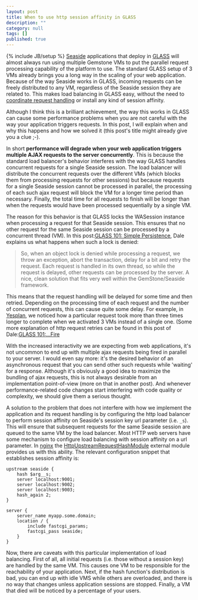 ```yaml
---
layout: post
title: When to use http session affinity in GLASS
description: ""
category: null
tags: []
published: true
---
```


{% include JB/setup %}
[Seaside](http://www.seaside.st/) applications that deploy in [GLASS](http://gemstonesoup.wordpress.com/category/glass/) will almost always run using multiple Gemstone VMs to put the parallel request processing capability of the platform to use. The standard GLASS setup of 3 VMs already brings you a long way in the scaling of your web application. Because of the way Seaside works in GLASS, incoming requests can be freely distributed to any VM, regardless of the Seaside session they are related to. This makes load balancing in GLASS easy, without the need to [coordinate request handling](http://book.seaside.st/book/advanced/deployment/deployment-apache/mod-proxy-balancer) or install any kind of session affinity.

Although I think this is a brilliant achievement, the way this works in GLASS can cause some performance problems when you are not careful with the way your application triggers requests. In this post, I will explain when and why this happens and how we solved it (this post's title might already give you a clue ;-).

In short **performance will degrade when your web application triggers multiple AJAX requests to the server concurrently**. This is because the standard load balancer's behavior interferes with the way GLASS handles concurrent requests for a single Seaside session. The load balancer will distribute the concurrent requests over the different VMs (which blocks them from processing requests for other sessions) but because requests for a single Seaside session cannot be processed in parallel, the processing of each such ajax request will block the VM for a longer time period than necessary. Finally, the total time for all requests to finish will be longer than when the requests would have been processed sequentially by a single VM.

The reason for this behavior is that GLASS locks the WASession instance when processing a request for that Seaside session. This ensures that no other request for the same Seaside session can be processed by a concurrent thread (VM). In this post:[GLASS 101: Simple&nbsp;Persistence](http://gemstonesoup.wordpress.com/2008/03/09/glass-101-simple-persistence/), Dale explains us what happens when such a lock is denied:

> So, when an object lock is denied while processing a request, we throw an exception, abort the transaction, delay for a bit and retry the request. Each request is handled in its own thread, so while the request is delayed, other requests can be processed by the server. A nice, clean solution that fits very well within the GemStone/Seaside framework.

This means that the request handling will be delayed for some time and then retried. Depending on the processing time of each request and the number of concurrent requests, this can cause quite some delay. For example, in [Yesplan](http://www.yesplan.be/), we noticed how a particular request took more than three times longer to complete when we activated 3 VMs instead of a single one. (Some more explanation of http request retries can be found in this post of Dale:[GLASS 101:...Fire](http://gemstonesoup.wordpress.com/2008/03/17/glass-101-fire/) 

With the increased interactivity we are expecting from web applications, it's not uncommon to end up with multiple ajax requests being fired in parallel to your server. I would even say more: it's the desired behavior of an asynchronous request that you can send other such requests while 'waiting' for a response. Although it's obviously a good idea to maximize the bundling of ajax requests, this is not always desirable from an implementation point-of-view (more on that in another post). And whenever performance-related code changes start interfering with code quality or complexity, we should give them a serious thought.

A solution to the problem that does not interfere with how we implement the application and its request handling is by configuring the http load balancer to perform session affinity on Seaside's session key url parameter (i.e. `_s`). This will ensure that subsequent requests for the same Seaside session are queued to the same VM by the load balancer. Most HTTP web servers have some mechanism to configure load balancing with session affinity on a url parameter. In [nginx](http://nginx.org/) the [HttpUpstreamRequestHashModule](http://wiki.nginx.org/HttpUpstreamRequestHashModule) external module provides us with this ability. The relevant configuration snippet that establishes session affinity is:

	upstream seaside {
		hash $arg__s;
      	server localhost:9001;
		server localhost:9002;
		server localhost:9003;
		hash_again 2;
	}

	server {
  		server_name myapp.some.domain;
		location / {
			include fastcgi_params;
			fastcgi_pass seaside;
		}
	}

Now, there are caveats with this particular implementation of load balancing. First of all, all initial requests (i.e. those without a session key) are handled by the same VM. This causes one VM to be responsible for the reachability of your application. Next, if the hash function's distribution is bad, you can end up with idle VMS while others are overloaded, and there is no way that changes unless application sessions are stopped. Finally, a VM that died will be noticed by a percentage of your users.